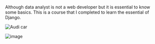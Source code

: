 Although data analyst is not a web developer but it is essential to know some basics. This is a course that I completed to learn the essential of Django. 

![Audi car](./images/car.png)

![image](https://github.com/ramanyazdi/Djano-Est/assets/10933161/beaca40f-7a55-41e7-9ab0-55a626d69281)


